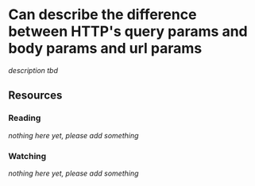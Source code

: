 # Can describe the difference between HTTP's query params and body params and url params
_description tbd_
## Resources
### Reading
_nothing here yet, please add something_
### Watching
_nothing here yet, please add something_
